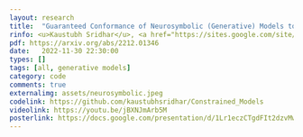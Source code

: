 ```yaml
---
layout: research
title:  "Guaranteed Conformance of Neurosymbolic (Generative) Models to Natural Constraints."
rinfo: <u>Kaustubh Sridhar</u>, <a href="https://sites.google.com/site/duttasouradeep39/">Souradeep Dutta</a>, <a href="https://www.seas.upenn.edu/~weimerj/research.html">James Weimer</a>, <a href="https://www.cis.upenn.edu/~lee/home/index.shtml">Insup Lee</a>. <ul>➥ ICLR 2023 Workshop on Neurosymbolic Generative Models.<br>➥ Conference on Learning for Dynamics and Control (L4DC) 2023.<br>➥ Invited talks at Johns Hopkins University, Amazon Science, and University of Pennsylvania.</ul> 
pdf: https://arxiv.org/abs/2212.01346
date:   2022-11-30 22:30:00
types: []
tags: [all, generative models]
category: code
comments: true
externalimg: assets/neurosymbolic.jpeg
codelink: https://github.com/kaustubhsridhar/Constrained_Models
videolink: https://youtu.be/jBXNJmArb5M
posterlink: https://docs.google.com/presentation/d/1Lr1eczCTgdFIt2dzvMwRG7SQwPO0PpAX/edit?usp=sharing&ouid=116779056433539742394&rtpof=true&sd=true
---
```

